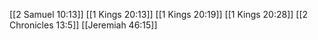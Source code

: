 [[2 Samuel 10:13]]
[[1 Kings 20:13]]
[[1 Kings 20:19]]
[[1 Kings 20:28]]
[[2 Chronicles 13:5]]
[[Jeremiah 46:15]]

